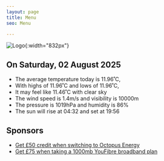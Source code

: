 ```yaml
---
layout: page
title: Menu
seo: Menu

---
```


![Logo](/images/logo.jpg){:width="832px"}

<!-- weather_marker starts -->
## On Saturday, 02 August 2025

- The average temperature today is 11.96˚C,
- With highs of 11.96˚C and lows of 11.96˚C,
- It may feel like 11.46˚C with clear sky
- The wind speed is 1.4m/s and visibility is 10000m
- The pressure is 1019hPa and humidity is 86%
- The sun will rise at 04:32 and set at 19:56

<!-- weather_marker ends -->

## Sponsors

- [Get £50 credit when switching to Octopus Energy](https://bit.ly/3oD1nnS)
- [Get £75 when taking a 1000mb YouFibre broadband plan](https://aklam.io/91zWhU?)

